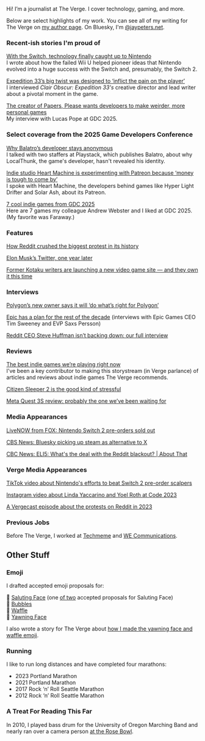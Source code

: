 Hi! I’m a journalist at The Verge. I cover technology, gaming, and more.

Below are select highlights of my work. You can see all of my writing for The Verge on [my author page](https://www.theverge.com/authors/jay-peters). On Bluesky, I'm [@jaypeters.net](https://bsky.app/profile/jaypeters.net).

### Recent-ish stories I'm proud of
[With the Switch, technology finally caught up to Nintendo](https://www.theverge.com/games/671323/nintendo-switch-2-wii-u-technology-games)
<br> I wrote about how the failed Wii U helped pioneer ideas that Nintendo evolved into a huge success with the Switch and, presumably, the Switch 2.

[Expedition 33’s big twist was designed to ‘inflict the pain on the player’
](https://www.theverge.com/games/664492/clair-obscur-expedition-33-twist-spoilers)
<br> I interviewed _Clair Obscur: Expedition 33's_ creative director and lead writer about a pivotal moment in the game.

[The creator of Papers, Please wants developers to make weirder, more personal games](https://www.theverge.com/games/651376/lucas-pope-papers-please-gdc-2025-pioneer-award)
<br> My interview with Lucas Pope at GDC 2025.

### Select coverage from the 2025 Game Developers Conference
[Why Balatro’s developer stays anonymous](https://www.theverge.com/games/634123/balatro-localthunk-developer-anonymous-update)
<br> I talked with two staffers at Playstack, which publishes Balatro, about why LocalThunk, the game's developer, hasn't revealed his identity.

[Indie studio Heart Machine is experimenting with Patreon because ‘money is tough to come by’](https://www.theverge.com/games/640287/heart-machine-patreon-gdc)
<br> I spoke with Heart Machine, the developers behind games like Hyper Light Drifter and Solar Ash, about its Patreon.

[7 cool indie games from GDC 2025](https://www.theverge.com/games/633885/gdc-2025-best-indie-games)
<br> Here are 7 games my colleague Andrew Webster and I liked at GDC 2025. (My favorite was Faraway.)

### Features
[How Reddit crushed the biggest protest in its history](https://www.theverge.com/23779477/reddit-protest-blackouts-crushed) 

[Elon Musk’s Twitter, one year later](https://www.theverge.com/23934205/elon-musk-twitter-x-one-year-later-acquisition)

[Former Kotaku writers are launching a new video game site — and they own it this time](https://www.theverge.com/2023/11/7/23949269/aftermath-video-games-kotaku-defector)

### Interviews
[Polygon’s new owner says it will ‘do what’s right for Polygon’
](https://www.theverge.com/games/660635/polygon-valnet-vox-media-new-owner-interview)

[Epic has a plan for the rest of the decade](https://www.theverge.com/2024/10/5/24262376/epic-unreal-engine-6-fortnite-metaverse-plans) (interviews with Epic Games CEO Tim Sweeney and EVP Saxs Persson)

[Reddit CEO Steve Huffman isn’t backing down: our full interview](https://www.theverge.com/2023/6/15/23762868/reddit-ceo-steve-huffman-interview)

### Reviews
[The best indie games we’re playing right now](https://www.theverge.com/24339574/indie-games-recommendations-pc-switch-steam-deck-best-new-hidden-gems)
<br> I've been a key contributor to making this storystream (in Verge parlance) of articles and reviews about indie games The Verge recommends.

[Citizen Sleeper 2 is the good kind of stressful](https://www.theverge.com/games-review/601114/citizen-sleeper-2-starward-vector-review)

[Meta Quest 3S review: probably the one we’ve been waiting for](https://www.theverge.com/24340948/meta-quest-3s-vr-headset-review)

### Media Appearances
[LiveNOW from FOX: Nintendo Switch 2 pre-orders sold out](https://www.livenowfox.com/video/1630794)

[CBS News: Bluesky picking up steam as alternative to X
](https://www.youtube.com/watch?v=x-dz6EJYl2c)

[CBC News: ELI5: What's the deal with the Reddit blackout? | About That
](https://www.youtube.com/watch?v=VON-dN8Neho)

### Verge Media Appearances
[TikTok video about Nintendo's efforts to beat Switch 2 pre-order scalpers](https://www.tiktok.com/@verge/video/7488831124077268270)

[Instagram video about Linda Yaccarino and Yoel Roth at Code 2023](https://www.instagram.com/p/CxuT8pgLVNZ/)

[A Vergecast episode about the protests on Reddit in 2023](https://www.youtube.com/watch?v=57vjLHBlIyI)

### Previous Jobs
Before The Verge, I worked at [Techmeme](https://techmeme.com) and [WE Communications](https://www.we-worldwide.com).

## Other Stuff

### Emoji
I drafted accepted emoji proposals for:

🫡 [Saluting Face](https://www.unicode.org/cgi-bin/GetDocumentLink?L2/19-400) (one [of two](https://www.unicode.org/L2/L2019/19396-saluting-face-emoji.pdf) accepted proposals for Saluting Face) <br>
🫧 [Bubbles](https://www.unicode.org/cgi-bin/GetDocumentLink?L2/19-311) <br>
🧇 [Waffle](https://www.unicode.org/cgi-bin/GetDocumentLink?L2/18-087) <br>
🥱 [Yawning Face](https://www.unicode.org/cgi-bin/GetDocumentLink?L2/17-432) <br>

I also wrote a story for The Verge about [how I made the yawning face and waffle emoji](https://www.theverge.com/21327599/how-to-make-emoji-yawning-face-waffle-proposal-unicode).

### Running
I like to run long distances and have completed four marathons: 

<ul>
  <li>2023 Portland Marathon</li>
  <li>2021 Portland Marathon</li>
  <li>2017 Rock ‘n’ Roll Seattle Marathon</li>
  <li>2012 Rock ‘n’ Roll Seattle Marathon</li>
</ul>

### A Treat For Reading This Far
In 2010, I played bass drum for the University of Oregon Marching Band and nearly ran over a camera person [at the Rose Bowl](https://youtu.be/cy0gmKbine8?feature=shared&t=54).
